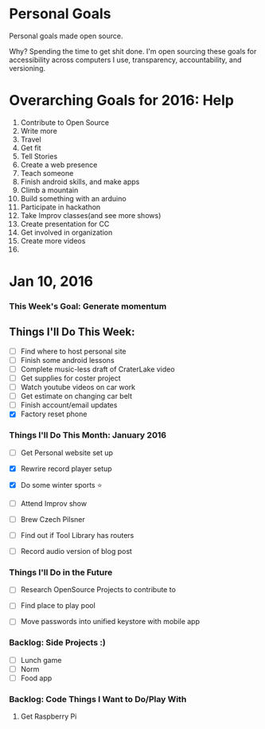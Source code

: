 Personal Goals
==============

Personal goals made open source.

Why? Spending the time to get shit done. I'm open sourcing these goals for accessibility across computers I use, transparency, accountability, and versioning.

# Overarching Goals for 2016: Help

1. Contribute to Open Source
2. Write more
3. Travel
4. Get fit
5. Tell Stories
6. Create a web presence
7. Teach someone
8. Finish android skills, and make apps
9. Climb a mountain
10. Build something with an arduino
11. Participate in hackathon
12. Take Improv classes(and see more shows)
13. Create presentation for CC
14. Get involved in organization
15. Create more videos
16.


# Jan 10, 2016

### This Week's Goal: Generate momentum

## Things I'll Do This Week:
- [ ] Find where to host personal site
- [ ] Finish some android lessons
- [ ] Complete music-less draft of CraterLake video
- [ ] Get supplies for coster project
- [ ] Watch youtube videos on car work
- [ ] Get estimate on changing car belt
- [ ] Finish account/email updates
- [X] Factory reset phone

### Things I'll Do This Month: January 2016
- [ ] Get Personal website set up
- [X] Rewrire record player setup
- [X] Do some winter sports :star:
- [ ] Attend Improv show
- [ ] Brew Czech Pilsner
- [ ] Find out if Tool Library has routers
- [ ] Record audio version of blog post


### Things I'll Do in the Future
- [ ] Research OpenSource Projects to contribute to
- [ ] Find place to play pool
- [ ] Move passwords into unified keystore with mobile app


### Backlog: Side Projects :)
- [ ] Lunch game
- [ ] Norm
- [ ] Food app

### Backlog: Code Things I Want to Do/Play With
1. Get Raspberry Pi
